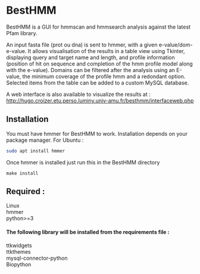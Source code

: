 # BestHMM
BestHMM is a GUI for hmmscan and hmmsearch analysis against the latest Pfam library.

An input fasta file (prot ou dna) is sent to hmmer, with a given e-value/dom-e-value.
It allows visualisation of the results in a table view using Tkinter, displaying query and target name and length, and profile information (position of hit on sequence and completion of the hmm profile model along with the e-value).
Domains can be filtered after the analysis using an E-value, the minimum coverage of the profile hmm and a redondant option.
Selected items from the table can be added to a custom MySQL database.


A web interface is also available to visualize the results at : http://hugo.croizer.etu.perso.luminy.univ-amu.fr/besthmm/interfaceweb.php


## Installation
You must have hmmer for BestHMM to work.
Installation depends on your package manager.
For Ubuntu :
```bash
sudo apt install hmmer
```

Once hmmer is installed just run this in the BestHMM directory
```make
make install
```
## Required :
Linux\
hmmer\
python>=3
#### The following library will be installed from the requirements file :
ttkwidgets\
ttkthemes\
mysql-connector-python\
Biopython
